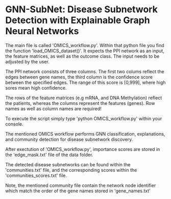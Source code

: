 # GNN-SubNet: Disease Subnetwork Detection with Explainable Graph Neural Networks

The main file is called 'OMICS_workflow.py'.
Within that python file you find the function 'load_OMICS_dataset()'. 
It expects the PPI network as an input, the feature matrices, as well as the outcome class. The input needs to be adjusted by the user.

The PPI network consists of three columns.
The first two colums reflect the edges between gene names, the third column is the confidence score between the specified edges. The range of this score is [0,999], where high sores mean high confidence.

The rows of the feature matrices (e.g mRNA, and DNA Methylation) reflect the patients, whereas the columns represent the features (genes). Row names as well as column names are required!

To execute the script simply type 'python OMICS_workflow.py' within your console.

The mentioned OMICS workflow performs GNN classification, explanations, and community detection for disease subnetwork discovery. 

After exectution of 'OMICS_workflow.py', importance scores are stored in the 'edge_mask.txt' file of the data folder. 

The detected disease subnetworks can be found within the 'communities.txt' file, and the corresponding scores within the 'communities_scores.txt' file.

Note, the mentioned community file contain the network node identifier which match the order of the gene names stored in 'gene_names.txt'

  
